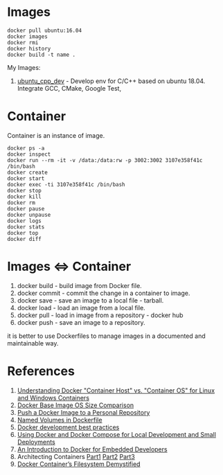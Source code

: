 # Images
```
docker pull ubuntu:16.04
docker images
docker rmi
docker history
docker build -t name .
```
My Images:
1. [ubuntu_cpp_dev](https://hub.docker.com/r/verigy/ubuntu_cpp_dev/) - Develop env for C/C++ based on ubuntu 18.04. Integrate GCC, CMake, Google Test, 


# Container
Container is an instance of image.
```
docker ps -a
docker inspect
docker run --rm -it -v /data:/data:rw -p 3002:3002 3107e358f41c /bin/bash
docker create
docker start
docker exec -ti 3107e358f41c /bin/bash
docker stop
docker kill
docker rm
docker pause
docker unpause
docker logs
docker stats
docker top
docker diff
```

# Images <=> Container
1. docker build - build image from Docker file.
2. docker commit - commit the change in a container to image.
3. docker save - save an image to a local file - tarball.
4. docker load - load an image from a local file.
5. docker pull - load in image from a repository - docker hub
6. docker push - save an image to a repository.

it is better to use Dockerfiles to manage images in a documented and maintainable way. 

# References
1. [Understanding Docker "Container Host" vs. "Container OS" for Linux and Windows Containers](http://www.floydhilton.com/docker/2017/03/31/Docker-ContainerHost-vs-ContainerOS-Linux-Windows.html)
2. [Docker Base Image OS Size Comparison](https://www.brianchristner.io/docker-image-base-os-size-comparison/)
3. [Push a Docker Image to a Personal Repository](http://karlcode.owtelse.com/blog/2017/01/25/push-a-docker-image-to-personal-repository/)
4. [Named Volumes in Dockerfile](https://github.com/moby/moby/issues/30647)
5. [Docker development best practices](https://docs.docker.com/develop/dev-best-practices/)
6. [Using Docker and Docker Compose for Local Development and Small Deployments](https://www.codementor.io/jquacinella/docker-and-docker-compose-for-local-development-and-small-deployments-ph4p434gb)
7. [An Introduction to Docker for Embedded Developers](https://blog.feabhas.com/2017/09/introduction-docker-embedded-developers-part-1-getting-started/)
8. Architecting Containers [Part1](https://rhelblog.redhat.com/2015/07/29/architecting-containers-part-1-user-space-vs-kernel-space/) [Part2](https://rhelblog.redhat.com/2015/09/17/architecting-containers-part-2-why-the-user-space-matters-2/) [Part3](https://rhelblog.redhat.com/2015/11/10/architecting-containers-part-3-how-the-user-space-affects-your-application/)
9. [Docker Container’s Filesystem Demystified](https://medium.com/@nagarwal/docker-containers-filesystem-demystified-b6ed8112a04a)
